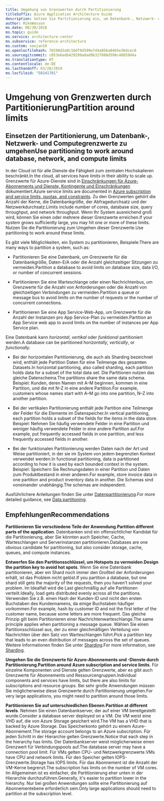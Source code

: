 ```yaml
---
title: Umgehung von Grenzwerten durch Partitionierung
titleSuffix: Azure Application Architecture Guide
description: Setzen Sie Partitionierung ein, um Datenbank-, Netzwerk- und Computebeschränkungen zu umgehen.
author: MikeWasson
ms.date: 08/30/2018
ms.topic: guide
ms.service: architecture-center
ms.subservice: reference-architecture
ms.custom: seojan19
ms.openlocfilehash: 76590d2a0c16df9d599e7d4a856a84b5e3bdcec8
ms.sourcegitcommit: c053e6edb429299a0ad9b327888d596c48859d4a
ms.translationtype: HT
ms.contentlocale: de-DE
ms.lasthandoff: 03/20/2019
ms.locfileid: "58241781"
---
```

# <a name="partition-around-limits"></a><span data-ttu-id="95cd0-103">Umgehung von Grenzwerten durch Partitionierung</span><span class="sxs-lookup"><span data-stu-id="95cd0-103">Partition around limits</span></span>

## <a name="use-partitioning-to-work-around-database-network-and-compute-limits"></a><span data-ttu-id="95cd0-104">Einsetzen der Partitionierung, um Datenbank-, Netzwerk- und Computegrenzwerte zu umgehen</span><span class="sxs-lookup"><span data-stu-id="95cd0-104">Use partitioning to work around database, network, and compute limits</span></span>

<span data-ttu-id="95cd0-105">In der Cloud ist für alle Dienste die Fähigkeit zum zentralen Hochskalieren beschränkt.</span><span class="sxs-lookup"><span data-stu-id="95cd0-105">In the cloud, all services have limits in their ability to scale up.</span></span> <span data-ttu-id="95cd0-106">Grenzwerte für Azure-Dienste sind in [Einschränkungen für Azure-Abonnements und Dienste, Kontingente und Einschränkungen][azure-limits] dokumentiert.</span><span class="sxs-lookup"><span data-stu-id="95cd0-106">Azure service limits are documented in [Azure subscription and service limits, quotas, and constraints][azure-limits].</span></span> <span data-ttu-id="95cd0-107">Zu den Grenzwerten gehört die Anzahl der Kerne, die Datenbankgröße, der Abfragedurchsatz und der Netzwerkdurchsatz.</span><span class="sxs-lookup"><span data-stu-id="95cd0-107">Limits include number of cores, database size, query throughput, and network throughput.</span></span> <span data-ttu-id="95cd0-108">Wenn Ihr System ausreichend groß wird, können Sie einen oder mehrere dieser Grenzwerte erreichen.</span><span class="sxs-lookup"><span data-stu-id="95cd0-108">If your system grows sufficiently large, you may hit one or more of these limits.</span></span> <span data-ttu-id="95cd0-109">Nutzen Sie die Partitionierung zum Umgehen dieser Grenzwerte.</span><span class="sxs-lookup"><span data-stu-id="95cd0-109">Use partitioning to work around these limits.</span></span>

<span data-ttu-id="95cd0-110">Es gibt viele Möglichkeiten, ein System zu partitionieren, Beispiele:</span><span class="sxs-lookup"><span data-stu-id="95cd0-110">There are many ways to partition a system, such as:</span></span>

- <span data-ttu-id="95cd0-111">Partitionieren Sie eine Datenbank, um Grenzwerte für die Datenbankgröße, Daten-E/A oder die Anzahl gleichzeitiger Sitzungen zu vermeiden.</span><span class="sxs-lookup"><span data-stu-id="95cd0-111">Partition a database to avoid limits on database size, data I/O, or number of concurrent sessions.</span></span>

- <span data-ttu-id="95cd0-112">Partitionieren Sie eine Warteschlange oder einen Nachrichtenbus, um Grenzwerte für die Anzahl von Anforderungen oder die Anzahl von gleichzeitigen Verbindungen zu vermeiden.</span><span class="sxs-lookup"><span data-stu-id="95cd0-112">Partition a queue or message bus to avoid limits on the number of requests or the number of concurrent connections.</span></span>

- <span data-ttu-id="95cd0-113">Partitionieren Sie eine App Service-Web-App, um Grenzwerte für die Anzahl der Instanzen pro App Service-Plan zu vermeiden.</span><span class="sxs-lookup"><span data-stu-id="95cd0-113">Partition an App Service web app to avoid limits on the number of instances per App Service plan.</span></span>

<span data-ttu-id="95cd0-114">Eine Datenbank kann *horizontal*, *vertikal* oder *funktional* partitioniert werden.</span><span class="sxs-lookup"><span data-stu-id="95cd0-114">A database can be partitioned *horizontally*, *vertically*, or *functionally*.</span></span>

- <span data-ttu-id="95cd0-115">Bei der horizontalen Partitionierung, die auch als Sharding bezeichnet wird, enthält jede Partition Daten für eine Teilmenge des gesamten Datasets.</span><span class="sxs-lookup"><span data-stu-id="95cd0-115">In horizontal partitioning, also called sharding, each partition holds data for a subset of the total data set.</span></span> <span data-ttu-id="95cd0-116">Die Partitionen nutzen das gleiche Datenschema.</span><span class="sxs-lookup"><span data-stu-id="95cd0-116">The partitions share the same data schema.</span></span> <span data-ttu-id="95cd0-117">Beispiel: Kunden, deren Namen mit A&ndash;M beginnen, kommen in eine Partition, und die mit N&ndash;Z in eine andere Partition.</span><span class="sxs-lookup"><span data-stu-id="95cd0-117">For example, customers whose names start with A&ndash;M go into one partition, N&ndash;Z into another partition.</span></span>

- <span data-ttu-id="95cd0-118">Bei der vertikalen Partitionierung enthält jede Partition eine Teilmenge der Felder für die Elemente im Datenspeicher.</span><span class="sxs-lookup"><span data-stu-id="95cd0-118">In vertical partitioning, each partition holds a subset of the fields for the items in the data store.</span></span> <span data-ttu-id="95cd0-119">Beispiel: Nehmen Sie häufig verwendete Felder in eine Partition und weniger häufig verwendete Felder in eine andere Partition auf.</span><span class="sxs-lookup"><span data-stu-id="95cd0-119">For example, put frequently accessed fields in one partition, and less frequently accessed fields in another.</span></span>

- <span data-ttu-id="95cd0-120">Bei der funktionalen Partitionierung werden Daten nach der Art und Weise partitioniert, in der sie im System von jedem begrenzten Kontext verwendet werden.</span><span class="sxs-lookup"><span data-stu-id="95cd0-120">In functional partitioning, data is partitioned according to how it is used by each bounded context in the system.</span></span> <span data-ttu-id="95cd0-121">Beispiel: Speichern Sie Rechnungsdaten in einer Partition und Daten zum Produktbestand in einer anderen.</span><span class="sxs-lookup"><span data-stu-id="95cd0-121">For example, store invoice data in one partition and product inventory data in another.</span></span> <span data-ttu-id="95cd0-122">Die Schemas sind voneinander unabhängig.</span><span class="sxs-lookup"><span data-stu-id="95cd0-122">The schemas are independent.</span></span>

<span data-ttu-id="95cd0-123">Ausführlichere Anleitungen finden Sie unter [Datenpartitionierung][data-partitioning-guidance].</span><span class="sxs-lookup"><span data-stu-id="95cd0-123">For more detailed guidance, see [Data partitioning][data-partitioning-guidance].</span></span>

## <a name="recommendations"></a><span data-ttu-id="95cd0-124">Empfehlungen</span><span class="sxs-lookup"><span data-stu-id="95cd0-124">Recommendations</span></span>

<span data-ttu-id="95cd0-125">**Partitionieren Sie verschiedene Teile der Anwendung**.</span><span class="sxs-lookup"><span data-stu-id="95cd0-125">**Partition different parts of the application**.</span></span> <span data-ttu-id="95cd0-126">Datenbanken sind ein offensichtlicher Kandidat für die Partitionierung, aber Sie könnten auch Speicher, Cache, Warteschlangen und Serverinstanzen partitionieren.</span><span class="sxs-lookup"><span data-stu-id="95cd0-126">Databases are one obvious candidate for partitioning, but also consider storage, cache, queues, and compute instances.</span></span>

<span data-ttu-id="95cd0-127">**Entwerfen Sie den Partitionsschlüssel, um Hotspots zu vermeiden**.</span><span class="sxs-lookup"><span data-stu-id="95cd0-127">**Design the partition key to avoid hot spots**.</span></span> <span data-ttu-id="95cd0-128">Wenn Sie eine Datenbank partitionieren, aber ein Shard noch immer den Großteil der Anforderungen erhält, ist das Problem nicht gelöst.</span><span class="sxs-lookup"><span data-stu-id="95cd0-128">If you partition a database, but one shard still gets the majority of the requests, then you haven't solved your problem.</span></span> <span data-ttu-id="95cd0-129">Im Idealfall wird die Last gleichmäßig auf alle Partitionen verteilt.</span><span class="sxs-lookup"><span data-stu-id="95cd0-129">Ideally, load gets distributed evenly across all the partitions.</span></span> <span data-ttu-id="95cd0-130">Verwenden Sie z.B. einen Hash der Kunden-ID und nicht den ersten Buchstaben des Kundennamens, da einige Buchstaben häufiger vorkommen.</span><span class="sxs-lookup"><span data-stu-id="95cd0-130">For example, hash by customer ID and not the first letter of the customer name, because some letters are more frequent.</span></span> <span data-ttu-id="95cd0-131">Das gleiche Prinzip gilt beim Partitionieren einer Nachrichtenwarteschlange.</span><span class="sxs-lookup"><span data-stu-id="95cd0-131">The same principle applies when partitioning a message queue.</span></span> <span data-ttu-id="95cd0-132">Wählen Sie einen Partitionsschlüssel aus, der zu einer gleichmäßigen Verteilung von Nachrichten über den Satz von Warteschlangen führt.</span><span class="sxs-lookup"><span data-stu-id="95cd0-132">Pick a partition key that leads to an even distribution of messages across the set of queues.</span></span> <span data-ttu-id="95cd0-133">Weitere Informationen finden Sie unter [Sharding][sharding].</span><span class="sxs-lookup"><span data-stu-id="95cd0-133">For more information, see [Sharding][sharding].</span></span>

<span data-ttu-id="95cd0-134">**Umgehen Sie die Grenzwerte für Azure-Abonnements und -Dienste durch Partitionierung**.</span><span class="sxs-lookup"><span data-stu-id="95cd0-134">**Partition around Azure subscription and service limits**.</span></span> <span data-ttu-id="95cd0-135">Für einzelne Komponenten und Dienste gelten Grenzwerte, aber es gibt auch Grenzwerte für Abonnements und Ressourcengruppen.</span><span class="sxs-lookup"><span data-stu-id="95cd0-135">Individual components and services have limits, but there are also limits for subscriptions and resource groups.</span></span> <span data-ttu-id="95cd0-136">Bei sehr große Anwendungen müssen Sie möglicherweise diese Grenzwerte durch Partitionierung umgehen.</span><span class="sxs-lookup"><span data-stu-id="95cd0-136">For very large applications, you might need to partition around those limits.</span></span>

<span data-ttu-id="95cd0-137">**Partitionieren Sie auf unterschiedlichen Ebenen**.</span><span class="sxs-lookup"><span data-stu-id="95cd0-137">**Partition at different levels**.</span></span> <span data-ttu-id="95cd0-138">Nehmen Sie einen Datenbankserver, der auf einer VM bereitgestellt wurde.</span><span class="sxs-lookup"><span data-stu-id="95cd0-138">Consider a database server deployed on a VM.</span></span> <span data-ttu-id="95cd0-139">Die VM weist eine VHD auf, die von Azure Storage gesichert wird.</span><span class="sxs-lookup"><span data-stu-id="95cd0-139">The VM has a VHD that is backed by Azure Storage.</span></span> <span data-ttu-id="95cd0-140">Das Speicherkonto gehört zu einem Azure-Abonnement.</span><span class="sxs-lookup"><span data-stu-id="95cd0-140">The storage account belongs to an Azure subscription.</span></span> <span data-ttu-id="95cd0-141">Für jeden Schritt in der Hierarchie gelten Grenzwerte.</span><span class="sxs-lookup"><span data-stu-id="95cd0-141">Notice that each step in the hierarchy has limits.</span></span> <span data-ttu-id="95cd0-142">Der Datenbankserver weist möglicherweise einen Grenzwert für Verbindungspools auf.</span><span class="sxs-lookup"><span data-stu-id="95cd0-142">The database server may have a connection pool limit.</span></span> <span data-ttu-id="95cd0-143">Für VMs gelten CPU- und Netzwerkgrenzwerte.</span><span class="sxs-lookup"><span data-stu-id="95cd0-143">VMs have CPU and network limits.</span></span> <span data-ttu-id="95cd0-144">Für den Speicher gelten IOPS-Grenzwerte.</span><span class="sxs-lookup"><span data-stu-id="95cd0-144">Storage has IOPS limits.</span></span> <span data-ttu-id="95cd0-145">Für das Abonnement ist die Anzahl der VM-Kerne begrenzt.</span><span class="sxs-lookup"><span data-stu-id="95cd0-145">The subscription has limits on the number of VM cores.</span></span> <span data-ttu-id="95cd0-146">Im Allgemeinen ist es einfacher, die Partitionierung eher unten in der Hierarchie durchzuführen.</span><span class="sxs-lookup"><span data-stu-id="95cd0-146">Generally, it's easier to partition lower in the hierarchy.</span></span> <span data-ttu-id="95cd0-147">Nur bei großen Anwendungen sollte eine Partitionierung auf Abonnementebene erforderlich sein.</span><span class="sxs-lookup"><span data-stu-id="95cd0-147">Only large applications should need to partition at the subscription level.</span></span>

<!-- links -->

[azure-limits]: /azure/azure-subscription-service-limits
[data-partitioning-guidance]: ../../best-practices/data-partitioning.md
[sharding]: ../../patterns/sharding.md
